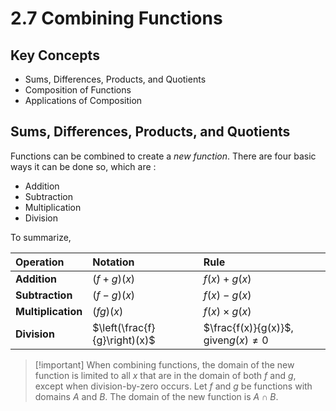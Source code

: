 # 2.7 Combining Functions

## Key Concepts

- Sums, Differences, Products, and Quotients
- Composition of Functions
- Applications of Composition

## Sums, Differences, Products, and Quotients

Functions can be combined to create a *new function*. There are four basic ways it can be done so, which are :
- Addition
- Subtraction
- Multiplication
- Division

To summarize,

| Operation          | Notation                      | Rule                                   |
| :----------------- | :---------------------------- | :------------------------------------- |
| **Addition**       | $(f + g)(x)$                  | $f(x) + g(x)$                          |
| **Subtraction**    | $(f - g)(x)$                  | $f(x) - g(x)$                          |
| **Multiplication** | $(fg)(x)$                     | $f(x) \times g(x)$                     |
| **Division**       | $\left(\frac{f}{g}\right)(x)$ | $\frac{f(x)}{g(x)}$, given$g(x) \ne 0$ |

> [!important] When combining functions, the domain of the new function is limited to all $x$ that are in the domain of both $f$ and $g$, except when division-by-zero occurs.
> Let $f$ and $g$ be functions with domains $A$ and $B$. The domain of the new function is $A \cap B$.



